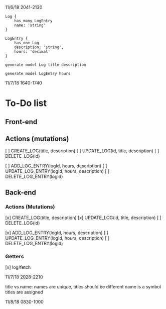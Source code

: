11/6/18 2041-2130

```
Log {
    has_many LogEntry
    name: 'string'
}

LogEntry {
    has_one Log
    description: 'string',
    hours: 'decimal'
}

generate model Log title description

generate model LogEntry hours 
```

11/7/18 1640-1740

# To-Do list

## Front-end

## Actions (mutations)

 [ ] CREATE_LOG(title, description)
 [ ] UPDATE_LOG(id, title, description)
 [ ] DELETE_LOG(id)

 [ ] ADD_LOG_ENTRY(logId, hours, description)
 [ ] UPDATE_LOG_ENTRY(logId, hours, description)
 [ ] DELETE_LOG_ENTRY(logId)

## Back-end

### Actions (Mutations)

 [x] CREATE_LOG(title, description)
 [x] UPDATE_LOG(id, title, description)
 [ ] DELETE_LOG(id)

 [x] ADD_LOG_ENTRY(logId, hours, description)
 [ ] UPDATE_LOG_ENTRY(logId, hours, description)
 [ ] DELETE_LOG_ENTRY(logId)

### Getters

 [x] log/fetch

11/7/18 2028-2210

title vs name:
    names are unique, titles should be different
    name is a symbol
    titles are assigned
    
11/8/18 0830-1000
